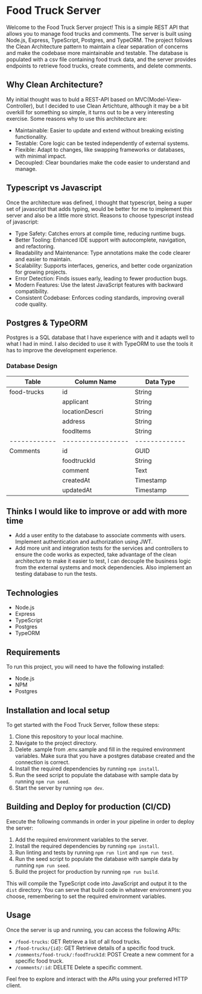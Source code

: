 # Food Truck Server

Welcome to the Food Truck Server project! This is a simple REST API that allows you to manage food trucks and comments. The server is built using Node.js, Express, TypeScript, Postgres, and TypeORM. The project follows the Clean Architecture pattern to maintain a clear separation of concerns and make the codebase more maintainable and testable. The database is populated with a csv file containing food truck data, and the server provides endpoints to retrieve food trucks, create comments, and delete comments.

## Why Clean Architecture?

My initial thought was to buld a REST-API based on MVC(Model-View-Controller), but I decided to use Clean Artichture, although it may be a bit overkill for something so simple, it turns out to be a very interesting exercise. Some reasons why to use this architecture are:

- Maintainable: Easier to update and extend without breaking existing functionality.
- Testable: Core logic can be tested independently of external systems.
- Flexible: Adapt to changes, like swapping frameworks or databases, with minimal impact.
- Decoupled: Clear boundaries make the code easier to understand and manage.

## Typescript vs Javascript

Once the architecture was defined, I thought that typescript, being a super set of javascript that adds typing, would be better for me to implement this server and also be a little more strict. Reasons to choose typescript instead of javascript:

- Type Safety: Catches errors at compile time, reducing runtime bugs.
- Better Tooling: Enhanced IDE support with autocomplete, navigation, and refactoring.
- Readability and Maintenance: Type annotations make the code clearer and easier to maintain.
- Scalability: Supports interfaces, generics, and better code organization for growing projects.
- Error Detection: Finds issues early, leading to fewer production bugs.
- Modern Features: Use the latest JavaScript features with backward compatibility.
- Consistent Codebase: Enforces coding standards, improving overall code quality.

## Postgres & TypeORM

Postgres is a SQL database that I have experience with and it adapts well to what I had in mind. I also decided to use it with TypeORM to use the tools it has to improve the development experience.

### Database Design

| Table        | Column Name       | Data Type     |
| ------------ | ----------------- | ------------- |
| food-trucks  | id                | String        |
|              | applicant         | String        |
|              | locationDescri    | String        |
|              | address           | String        |
|              | foodItems         | String        |
| ------------ | ----------------- | ------------- |
| Comments     | id                | GUID          |
|              | foodtruckId       | String        |
|              | comment           | Text          |
|              | createdAt         | Timestamp     |
|              | updatedAt         | Timestamp     |

## Thinks I would like to improve or add with more time

- Add a user entity to the database to associate comments with users. Implement authentication and authorization using JWT.
- Add more unit and integration tests for the services and controllers to ensure the code works as expected, take advantage of the clean architecture to make it easier to test, I can decouple the business logic from the external systems and mock dependencies. Also implement an testing database to run the tests.

## Technologies

- Node.js
- Express
- TypeScript
- Postgres
- TypeORM

## Requirements

To run this project, you will need to have the following installed:

- Node.js
- NPM
- Postgres

## Installation and local setup

To get started with the Food Truck Server, follow these steps:

1. Clone this repository to your local machine.
2. Navigate to the project directory.
3. Delete .sample from .env.sample and fill in the required environment variables. Make sura that you have a postgres database created and the connection is correct.
4. Install the required dependencies by running `npm install`.
5. Run the seed script to populate the database with sample data by running `npm run seed`.
6. Start the server by running `npm dev`.

## Building and Deploy for production (CI/CD)

Execute the following commands in order in your pipeline in order to deploy the server:

1. Add the required environment variables to the server.
2. Install the required dependencies by running `npm install`.
3. Run linting and tests by running `npm run lint` and `npm run test`.
4. Run the seed script to populate the database with sample data by running `npm run seed`.
5. Build the project for production by running `npm run build`.

This will compile the TypeScript code into JavaScript and output it to the `dist` directory. You can serve that build code in whatever environment you choose, remembering to set the required environment variables.

## Usage

Once the server is up and running, you can access the following APIs:

- `/food-trucks`: GET Retrieve a list of all food trucks.
- `/food-trucks/{id}`: GET Retrieve details of a specific food truck.
- `/comments/food-truck/:foodTruckId`: POST Create a new comment for a specific food truck.
- `/comments/:id`: DELETE Delete a specific comment.

Feel free to explore and interact with the APIs using your preferred HTTP client.
